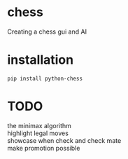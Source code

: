 # chess

Creating a chess gui and AI
# installation
```
pip install python-chess
```

# TODO
the minimax algorithm<br>
highlight legal moves<br>
showcase when check and check mate<br>
make promotion possible